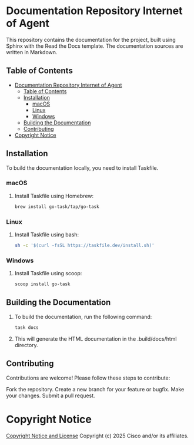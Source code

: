 # Documentation Repository Internet of Agent

This repository contains the documentation for the project, built using Sphinx
with the Read the Docs template. The documentation sources are written in Markdown.

## Table of Contents

- [Documentation Repository Internet of Agent](#documentation-repository-internet-of-agent)
  - [Table of Contents](#table-of-contents)
  - [Installation](#installation)
    - [macOS](#macos)
    - [Linux](#linux)
    - [Windows](#windows)
  - [Building the Documentation](#building-the-documentation)
  - [Contributing](#contributing)
- [Copyright Notice](#copyright-notice)

## Installation

To build the documentation locally, you need to install Taskfile.

### macOS

1. Install Taskfile using Homebrew:

   ```sh
   brew install go-task/tap/go-task

### Linux

1. Install Taskfile using bash:

   ```sh
   sh -c '$(curl -fsSL https://taskfile.dev/install.sh)'

### Windows

1. Install Taskfile using scoop:

   ```sh
   scoop install go-task

## Building the Documentation

1. To build the documentation, run the following command:

   ```sh
   task docs

2. This will generate the HTML documentation in the .build/docs/html directory.

## Contributing
Contributions are welcome! Please follow these steps to contribute:

Fork the repository.
Create a new branch for your feature or bugfix.
Make your changes.
Submit a pull request.

# Copyright Notice

[Copyright Notice and License](./LICENSE.md)
Copyright (c) 2025 Cisco and/or its affiliates.